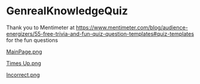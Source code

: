 # GenrealKnowledgeQuiz

Thank you to Mentimeter at 
https://www.mentimeter.com/blog/audience-energizers/55-free-trivia-and-fun-quiz-question-templates#quiz-templates
for the fun questions

[MainPage.png](/Users/pratickdey/Downloads/GK3/MainPage.png)

[Times Up.png](https://github.com/datadeyest/GenrealKnowledgeQuiz/blob/main/Times%20Up.png?raw=true)

[Incorrect.png](https://github.com/datadeyest/GenrealKnowledgeQuiz/blob/main/Incorrect.png)
